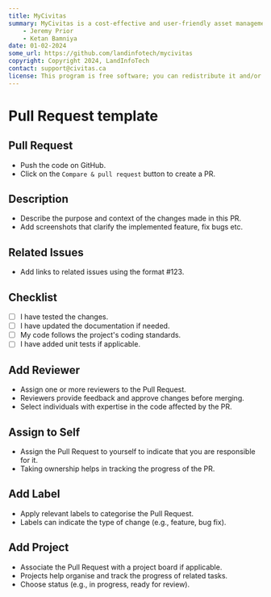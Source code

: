 ```yaml
---
title: MyCivitas
summary: MyCivitas is a cost-effective and user-friendly asset management platform designed specifically for small communities. This comprehensive solution offers an all-inclusive and easy-to-use platform, empowering users to efficiently record and manage their assets within a powerful information system. With MyCivitas, communities can streamline their asset management processes, ensuring a seamless and effective approach to organising and overseeing their valuable resources.
    - Jeremy Prior
    - Ketan Bamniya
date: 01-02-2024
some_url: https://github.com/landinfotech/mycivitas
copyright: Copyright 2024, LandInfoTech
contact: support@civitas.ca
license: This program is free software; you can redistribute it and/or modify it under the terms of the GNU Affero General Public License as published by the Free Software Foundation; either version 3 of the License, or (at your option) any later version.
---
```


# Pull Request template
<!-- To Be Populated -->

## Pull Request

- Push the code on GitHub.
- Click on the `Compare & pull request` button to create a PR.

## Description

- Describe the purpose and context of the changes made in this PR.
- Add screenshots that clarify the implemented feature, fix bugs etc.

## Related Issues

- Add links to related issues using the format #123.

## Checklist

- [ ] I have tested the changes.
- [ ] I have updated the documentation if needed.
- [ ] My code follows the project's coding standards.
- [ ] I have added unit tests if applicable.

## Add Reviewer

- Assign one or more reviewers to the Pull Request.
- Reviewers provide feedback and approve changes before merging.
- Select individuals with expertise in the code affected by the PR.

## Assign to Self

- Assign the Pull Request to yourself to indicate that you are responsible for it.
- Taking ownership helps in tracking the progress of the PR.

## Add Label

- Apply relevant labels to categorise the Pull Request.
- Labels can indicate the type of change (e.g., feature, bug fix).

## Add Project

- Associate the Pull Request with a project board if applicable.
- Projects help organise and track the progress of related tasks.
- Choose status (e.g., in progress, ready for review).
